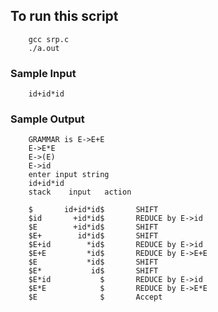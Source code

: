 ## To run this script
        gcc srp.c
        ./a.out

### Sample Input 
        id+id*id
### Sample Output
        GRAMMAR is E->E+E 
        E->E*E 
        E->(E) 
        E->id
        enter input string 
        id+id*id
        stack    input   action

        $       id+id*id$       SHIFT
        $id       +id*id$       REDUCE by E->id
        $E        +id*id$       SHIFT
        $E+        id*id$       SHIFT
        $E+id        *id$       REDUCE by E->id
        $E+E         *id$       REDUCE by E->E+E
        $E           *id$       SHIFT
        $E*           id$       SHIFT
        $E*id           $       REDUCE by E->id
        $E*E            $       REDUCE by E->E*E
        $E              $       Accept

